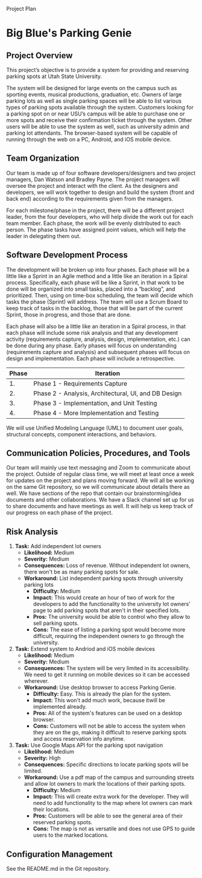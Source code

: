 Project Plan

# Big Blue's Parking Genie

## Project Overview
This project’s objective is to provide a system for providing and reserving parking spots at Utah State University.

The system will be designed for large events on the campus such as sporting events, musical productions, graduation, etc. Owners of large parking lots as well as single parking spaces will be able to list various types of parking spots available through the system. Customers looking for a parking spot on or near USU’s campus will be able to purchase one or more spots and receive their confirmation ticket through the system. Other users will be able to use the system as well, such as university admin and parking lot attendants. The browser-based system will be capable of running through the web on a PC, Android, and iOS mobile device.

## Team Organization

Our team is made up of four software developers/designers and two project managers, Dan Watson and Bradley Payne. The project managers will oversee the project and interact with the client. As the designers and developers, we will work together to design and build the system (front and back end) according to the requirements given from the managers.

For each milestone/phase in the project, there will be a different project leader, from the four developers, who will help divide the work out for each team member. Each phase, the work will be evenly distributed to each person. The phase tasks have assigned point values, which will help the leader in delegating them out.

## Software Development Process

The development will be broken up into four phases.  Each phase will be a little like a Sprint in an Agile method and a little like an iteration in a Spiral process.  Specifically, each phase will be like a Sprint, in that work to be done will be organized into small tasks, placed into a “backlog”, and prioritized.   Then, using on time-box scheduling, the team will decide which tasks the phase (Sprint) will address.  The team will use a Scrum Board to keep track of tasks in the backlog, those that will be part of the current Sprint, those in progress, and those that are done.

Each phase will also be a little like an iteration in a Spiral process, in that each phase will include some risk analysis and that any development activity (requirements capture, analysis, design, implementation, etc.) can be done during any phase.  Early phases will focus on understanding (requirements capture and analysis) and subsequent phases will focus on design and implementation.  Each phase will include a retrospective.

| **Phase** | **Iteration** |
|-----------|---------------|
| 1. | Phase 1 - Requirements Capture |
| 2. | Phase 2 - Analysis, Architectural, UI, and DB Design |
| 3. | Phase 3 - Implementation, and Unit Testing |
| 4. | Phase 4 - More Implementation and Testing  |

We will use Unified Modeling Language (UML) to document user goals, structural concepts, component interactions, and behaviors.

## Communication Policies, Procedures, and Tools
Our team will mainly use text messaging and Zoom to communicate about the project. Outside of regular class time, we will meet at least once a week for updates on the project and plans moving forward. We will all be working on the same Git repository, so we will communicate about details there as well. We have sections of the repo that contain our brainstorming/idea documents and other collaborations. We have a Slack channel set up for us to share documents and have meetings as well. It will help us keep track of our progress on each phase of the project.

## Risk Analysis

1. **Task:** Add independent lot owners
    - **Likelihood:** Medium
    - **Severity:** Medium
    - **Consequences:** Loss of revenue. Without independent lot owners, there won't be as many parking spots for sale.
    - **Workaround:** List independent parking spots through university parking lots
        - **Difficulty:** Medium
        - **Impact:** This would create an hour of two of work for the developers to add the functionality to the university lot owners' page to add parking spots that aren't in their specified lots.
        - **Pros:** The university would be able to control who they allow to sell parking spots.
        - **Cons:** The ease of listing a parking spot would become more difficult, requiring the independent owners to go through the university.
2. **Task:** Extend system to Andriod and iOS mobile devices
    - **Likelihood:** Medium
    - **Severity:** Medium
    - **Consequences:** The system will be very limited in its accessibility. We need to get it running on mobile devices so it can be accessed wherever.
    - **Workaround:** Use desktop browser to access Parking Genie.
        - **Difficulty:** Easy. This is already the plan for the system.
        - **Impact:** This won't add much work, because itwill be implemented already.
        - **Pros:** All of the system's features can be used on a desktop browser.
        - **Cons:** Customers will not be able to access the system when they are on the go, making it difficult to reserve parking spots and access reservation info anytime.
3. **Task:** Use Google Maps API for the parking spot navigation
    - **Likelihood:** Medium
    - **Severity:** High
    - **Consequences:** Specific directions to locate parking spots will be limited. 
    - **Workaround:** Use a pdf map of the campus and surrounding streets and allow lot owners to mark the locations of their parking spots.
        - **Difficulty:** Medium
        - **Impact:** This will create extra work for the developer. They will need to add functionality to the map where lot owners can mark their locations.
        - **Pros:** Customers will be able to see the general area of their reserved parking spots.
        - **Cons:** The map is not as versatile and does not use GPS to guide users to the marked locations.

## Configuration Management
See the README.md in the Git repository.


